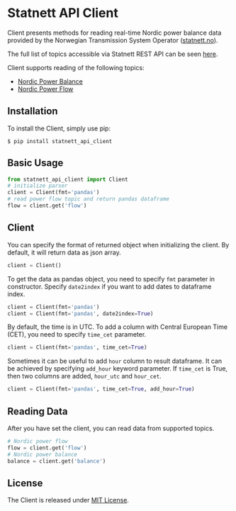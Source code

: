# Statnett API Client

Client presents methods for reading real-time Nordic power balance data provided 
by the Norwegian Transmission System Operator ([statnett.no](https://www.statnett.no/)). 

The full list of topics accessible via Statnett REST API can be seen [here](http://driftsdata.statnett.no/restapi).

Client supports reading of the following topics:

* [Nordic Power Balance](https://www.statnett.no/en/for-stakeholders-in-the-power-industry/data-from-the-power-system/#nordic-power-balance)
* [Nordic Power Flow](https://www.statnett.no/en/for-stakeholders-in-the-power-industry/data-from-the-power-system/#nordic-power-flow)

## Installation

To install the Client, simply use pip:

```
$ pip install statnett_api_client
``` 

## Basic Usage

```python
from statnett_api_client import Client
# initialize parser
client = Client(fmt='pandas')
# read power flow topic and return pandas dataframe 
flow = client.get('flow')
```

## Client

You can specify the format of returned object when initializing the client. By default, 
it will return data as json array. 

```python
client = Client()
```

To get the data as pandas object, you need to specify `fmt` parameter in constructor.
Specify `date2index` if you want to add dates to dataframe index.

```python
client = Client(fmt='pandas')
client = Client(fmt='pandas', date2index=True)
```

By default, the time is in UTC. To add a column with Central European Time (CET), 
you need to specify `time_cet` parameter.

```python
client = Client(fmt='pandas', time_cet=True)
```

Sometimes it can be useful to add `hour` column to result dataframe. It can be achieved by 
specifying `add_hour` keyword parameter. If `time_cet` is True, then two columns are added, 
`hour_utc` and `hour_cet`.   

```python
client = Client(fmt='pandas', time_cet=True, add_hour=True)
```

## Reading Data

After you have set the client, you can read data from supported topics. 

```python
# Nordic power flow 
flow = client.get('flow')
# Nordic power balance
balance = client.get('balance')
```

## License

The Client is released under [MIT License](https://github.com/viktorsapozhok/statnett-api-client/blob/master/LICENSE). 
